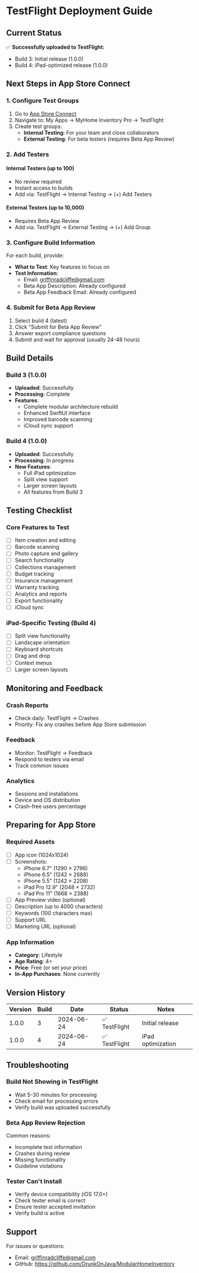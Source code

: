 # TestFlight Deployment Guide

## Current Status
✅ **Successfully uploaded to TestFlight:**
- Build 3: Initial release (1.0.0)
- Build 4: iPad-optimized release (1.0.0)

## Next Steps in App Store Connect

### 1. Configure Test Groups
1. Go to [App Store Connect](https://appstoreconnect.apple.com)
2. Navigate to: My Apps → MyHome Inventory Pro → TestFlight
3. Create test groups:
   - **Internal Testing**: For your team and close collaborators
   - **External Testing**: For beta testers (requires Beta App Review)

### 2. Add Testers
#### Internal Testers (up to 100)
- No review required
- Instant access to builds
- Add via: TestFlight → Internal Testing → (+) Add Testers

#### External Testers (up to 10,000)
- Requires Beta App Review
- Add via: TestFlight → External Testing → (+) Add Group

### 3. Configure Build Information
For each build, provide:
- **What to Test**: Key features to focus on
- **Test Information**: 
  - Email: griffinradcliffe@gmail.com
  - Beta App Description: Already configured
  - Beta App Feedback Email: Already configured

### 4. Submit for Beta App Review
1. Select build 4 (latest)
2. Click "Submit for Beta App Review"
3. Answer export compliance questions
4. Submit and wait for approval (usually 24-48 hours)

## Build Details

### Build 3 (1.0.0)
- **Uploaded**: Successfully
- **Processing**: Complete
- **Features**: 
  - Complete modular architecture rebuild
  - Enhanced SwiftUI interface
  - Improved barcode scanning
  - iCloud sync support

### Build 4 (1.0.0)
- **Uploaded**: Successfully
- **Processing**: In progress
- **New Features**: 
  - Full iPad optimization
  - Split view support
  - Larger screen layouts
  - All features from Build 3

## Testing Checklist

### Core Features to Test
- [ ] Item creation and editing
- [ ] Barcode scanning
- [ ] Photo capture and gallery
- [ ] Search functionality
- [ ] Collections management
- [ ] Budget tracking
- [ ] Insurance management
- [ ] Warranty tracking
- [ ] Analytics and reports
- [ ] Export functionality
- [ ] iCloud sync

### iPad-Specific Testing (Build 4)
- [ ] Split view functionality
- [ ] Landscape orientation
- [ ] Keyboard shortcuts
- [ ] Drag and drop
- [ ] Context menus
- [ ] Larger screen layouts

## Monitoring and Feedback

### Crash Reports
- Check daily: TestFlight → Crashes
- Priority: Fix any crashes before App Store submission

### Feedback
- Monitor: TestFlight → Feedback
- Respond to testers via email
- Track common issues

### Analytics
- Sessions and installations
- Device and OS distribution
- Crash-free users percentage

## Preparing for App Store

### Required Assets
- [ ] App icon (1024x1024)
- [ ] Screenshots:
  - iPhone 6.7" (1290 × 2796)
  - iPhone 6.5" (1242 × 2688) 
  - iPhone 5.5" (1242 × 2208)
  - iPad Pro 12.9" (2048 × 2732)
  - iPad Pro 11" (1668 × 2388)
- [ ] App Preview video (optional)
- [ ] Description (up to 4000 characters)
- [ ] Keywords (100 characters max)
- [ ] Support URL
- [ ] Marketing URL (optional)

### App Information
- **Category**: Lifestyle
- **Age Rating**: 4+
- **Price**: Free (or set your price)
- **In-App Purchases**: None currently

## Version History

| Version | Build | Date | Status | Notes |
|---------|-------|------|--------|-------|
| 1.0.0 | 3 | 2024-06-24 | ✅ TestFlight | Initial release |
| 1.0.0 | 4 | 2024-06-24 | ✅ TestFlight | iPad optimization |

## Troubleshooting

### Build Not Showing in TestFlight
- Wait 5-30 minutes for processing
- Check email for processing errors
- Verify build was uploaded successfully

### Beta App Review Rejection
Common reasons:
- Incomplete test information
- Crashes during review
- Missing functionality
- Guideline violations

### Tester Can't Install
- Verify device compatibility (iOS 17.0+)
- Check tester email is correct
- Ensure tester accepted invitation
- Verify build is active

## Support

For issues or questions:
- Email: griffinradcliffe@gmail.com
- GitHub: https://github.com/DrunkOnJava/ModularHomeInventory